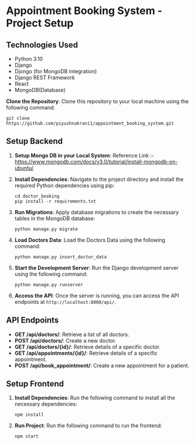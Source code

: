 # Appointment Booking System - Project Setup

## Technologies Used

- Python 3.10
- Django
- Djongo (for MongoDB integration)
- Django REST Framework
- React
- MongoDB(Database)

**Clone the Repository**: Clone this repository to your local machine using the following command:

```
git clone https://github.com/piyushnakrani1/appointment_booking_system.git
```

## Setup Backend
1. **Setup Mongo DB in your Local System**: Reference Link :- https://www.mongodb.com/docs/v3.0/tutorial/install-mongodb-on-ubuntu/

2. **Install Dependencies**: Navigate to the project directory and install the required Python dependencies using pip:

    ```
    cd doctor_booking
    pip install -r requirements.txt
    ```
    
3. **Run Migrations**: Apply database migrations to create the necessary tables in the MongoDB database:

    ```
    python manage.py migrate
    ```
4. **Load Doctors Data**: Load the Doctors Data using the following command:

    ```
    python manage.py insert_doctor_data
    ```
5. **Start the Development Server**: Run the Django development server using the following command:

    ```
    python manage.py runserver
    ```

8. **Access the API**: Once the server is running, you can access the API endpoints at `http://localhost:8000/api/`.

## API Endpoints

- **GET /api/doctors/**: Retrieve a list of all doctors.
- **POST /api/doctors/**: Create a new doctor.
- **GET /api/doctors/{id}/**: Retrieve details of a specific doctor.
- **GET /api/appointments/{id}/**: Retrieve details of a specific appointment.
- **POST /api/book_appointment/**: Create a new appointment for a patient.

## Setup Frontend

1. **Install Dependencies**: Run the following command to install all the necessary dependencies:

    ```
    npm install
    ```
2. **Run Project**: Run the following command to run the frontend:

    ```
    npm start
    ```
